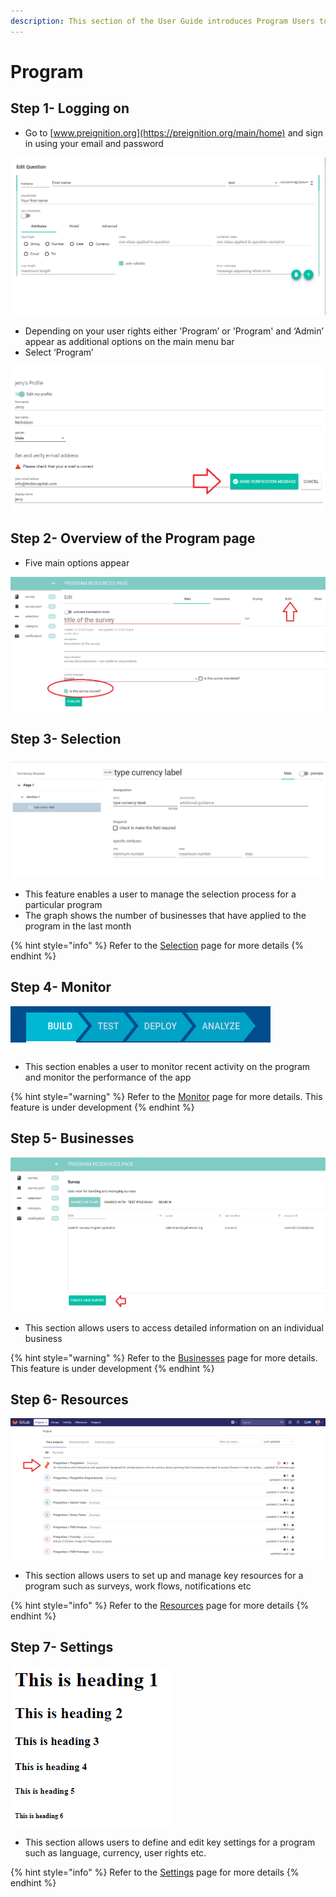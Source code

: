 ```yaml
---
description: This section of the User Guide introduces Program Users to Preignition.
---
```


# Program

## Step 1- Logging on

* Go to [www.preignition.org](https://preignition.org/main/home) and sign in using your email and password

![The arrow indicates where to sign in](../../.gitbook/assets/image%20%2859%29.png)

* Depending on your user rights either 'Program’ or 'Program' and ‘Admin’ appear as additional options on the main menu bar
* Select ‘Program’

![](../../.gitbook/assets/image%20%28203%29.png)

## Step 2- Overview of the Program page

* Five main options appear 

![](../../.gitbook/assets/image%20%28181%29.png)

## Step 3- Selection

![](../../.gitbook/assets/image%20%2844%29.png)

* This feature enables a user to manage the selection process for a particular program
* The graph shows the number of businesses that have applied to the program in the last month

{% hint style="info" %}
Refer to the [Selection](selection/) page for more details
{% endhint %}

## Step 4- Monitor

![](../../.gitbook/assets/image%20%28137%29.png)

* This section enables a user to monitor recent activity on the program and monitor the performance of the app

{% hint style="warning" %}
Refer to the [Monitor](monitor.md) page for more details. This feature is under development
{% endhint %}

## Step 5- Businesses

![](../../.gitbook/assets/image%20%2884%29.png)

* This section allows users to access detailed information on an individual business

{% hint style="warning" %}
Refer to the [Businesses](businesses.md) page for more details. This feature is under development
{% endhint %}

## Step 6- Resources

![](../../.gitbook/assets/image%20%2886%29.png)

* This section allows users to set up and manage key resources for a program such as surveys, work flows, notifications etc

{% hint style="info" %}
Refer to the [Resources](resources/) page for more details
{% endhint %}

## Step 7- Settings

![](../../.gitbook/assets/image%20%2890%29.png)

* This section allows users to define and edit key settings for a program such as language, currency, user rights etc.

{% hint style="info" %}
Refer to the [Settings](settings/) page for more details
{% endhint %}



